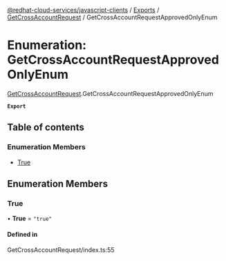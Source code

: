 [@redhat-cloud-services/javascript-clients](../README.md) / [Exports](../modules.md) / [GetCrossAccountRequest](../modules/GetCrossAccountRequest.md) / GetCrossAccountRequestApprovedOnlyEnum

# Enumeration: GetCrossAccountRequestApprovedOnlyEnum

[GetCrossAccountRequest](../modules/GetCrossAccountRequest.md).GetCrossAccountRequestApprovedOnlyEnum

**`Export`**

## Table of contents

### Enumeration Members

- [True](GetCrossAccountRequest.GetCrossAccountRequestApprovedOnlyEnum.md#true)

## Enumeration Members

### True

• **True** = ``"true"``

#### Defined in

GetCrossAccountRequest/index.ts:55
